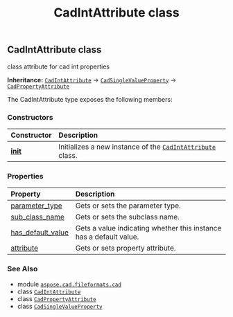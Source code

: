 ﻿---
title: CadIntAttribute class
second_title: Aspose.CAD for Python via .NET API References
description: 
type: docs
weight: 150
url: /python-net/aspose.cad.fileformats.cad/cadintattribute/
is_root: false
---

## CadIntAttribute class

class attribute for cad int properties



**Inheritance:** [`CadIntAttribute`](/cad/python-net/aspose.cad.fileformats.cad/cadintattribute) → 
[`CadSingleValueProperty`](/cad/python-net/aspose.cad.fileformats.cad/cadsinglevalueproperty) → 
[`CadPropertyAttribute`](/cad/python-net/aspose.cad.fileformats.cad/cadpropertyattribute)



The CadIntAttribute type exposes the following members:

### Constructors
| Constructor | Description |
| :- | :- |
| [__init__](/cad/python-net/aspose.cad.fileformats.cad/cadintattribute/__init__/#aspose.cad.fileformats.cad.CadEntityAttribute-aspose.cad.fileformats.cad.cadconsts.CadParameterType-str) | Initializes a new instance of the [`CadIntAttribute`](/cad/python-net/aspose.cad.fileformats.cad/cadintattribute) class. |


### Properties
| Property | Description |
| :- | :- |
| [parameter_type](/cad/python-net/aspose.cad.fileformats.cad/cadintattribute/parameter_type) | Gets or sets the parameter type. |
| [sub_class_name](/cad/python-net/aspose.cad.fileformats.cad/cadintattribute/sub_class_name) | Gets or sets the subclass name. |
| [has_default_value](/cad/python-net/aspose.cad.fileformats.cad/cadintattribute/has_default_value) | Gets a value indicating whether this instance has a default value. |
| [attribute](/cad/python-net/aspose.cad.fileformats.cad/cadintattribute/attribute) | Gets or sets property attribute. |



### See Also
* module [`aspose.cad.fileformats.cad`](..)
* class [`CadIntAttribute`](/cad/python-net/aspose.cad.fileformats.cad/cadintattribute)
* class [`CadPropertyAttribute`](/cad/python-net/aspose.cad.fileformats.cad/cadpropertyattribute)
* class [`CadSingleValueProperty`](/cad/python-net/aspose.cad.fileformats.cad/cadsinglevalueproperty)
